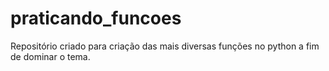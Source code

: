 # praticando_funcoes
Repositório criado para criação das mais diversas funções no python a fim de dominar o tema.
